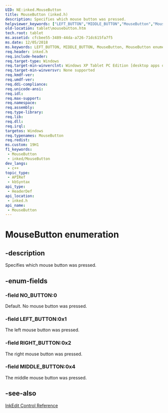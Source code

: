 ```yaml
---
UID: NE:inked.MouseButton
title: MouseButton (inked.h)
description: Specifies which mouse button was pressed.
helpviewer_keywords: ["LEFT_BUTTON","MIDDLE_BUTTON","MouseButton","MouseButton enumeration [Tablet PC]","NO_BUTTON","RIGHT_BUTTON","cfcbee55-3489-44da-a726-71dc615fa7f5","inked/LEFT_BUTTON","inked/MIDDLE_BUTTON","inked/MouseButton","inked/NO_BUTTON","inked/RIGHT_BUTTON","tablet.mousebutton"]
old-location: tablet\mousebutton.htm
tech.root: tablet
ms.assetid: cfcbee55-3489-44da-a726-71dc615fa7f5
ms.date: 12/05/2018
ms.keywords: LEFT_BUTTON, MIDDLE_BUTTON, MouseButton, MouseButton enumeration [Tablet PC], NO_BUTTON, RIGHT_BUTTON, cfcbee55-3489-44da-a726-71dc615fa7f5, inked/LEFT_BUTTON, inked/MIDDLE_BUTTON, inked/MouseButton, inked/NO_BUTTON, inked/RIGHT_BUTTON, tablet.mousebutton
req.header: inked.h
req.include-header: 
req.target-type: Windows
req.target-min-winverclnt: Windows XP Tablet PC Edition [desktop apps only]
req.target-min-winversvr: None supported
req.kmdf-ver: 
req.umdf-ver: 
req.ddi-compliance: 
req.unicode-ansi: 
req.idl: 
req.max-support: 
req.namespace: 
req.assembly: 
req.type-library: 
req.lib: 
req.dll: 
req.irql: 
targetos: Windows
req.typenames: MouseButton
req.redist: 
ms.custom: 19H1
f1_keywords:
 - MouseButton
 - inked/MouseButton
dev_langs:
 - c++
topic_type:
 - APIRef
 - kbSyntax
api_type:
 - HeaderDef
api_location:
 - inked.h
api_name:
 - MouseButton
---
```


# MouseButton enumeration


## -description

Specifies which mouse button was pressed.

## -enum-fields

### -field NO_BUTTON:0

Default. No mouse button was pressed.

### -field LEFT_BUTTON:0x1

The left mouse button was pressed.

### -field RIGHT_BUTTON:0x2

The right mouse button was pressed.

### -field MIDDLE_BUTTON:0x4

The middle mouse button was pressed.

## -see-also

<a href="/windows/desktop/tablet/inkedit-control-reference">InkEdit Control Reference</a>
